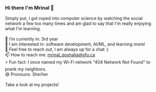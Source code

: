 ### Hi there I'm Mrinal 👋

Simply put, I got roped into computer science by watching the social network a few too many times and am glad to say that I'm really enjoying what I'm learning. <br> <br>
🔭 I’m currently in: 3rd year <br>
🌱 I am interested in: software development, AI/ML, and learning more! <br>
💬 Feel free to reach out, I am always up for a chat :) <br>
📫 How to reach me: mrinal_goshalia@sfu.ca <br>
⚡ Fun fact: I once named my Wi-Fi network "404 Network Not Found" to prank my neighbors. <br>
😄 Pronouns: She/her <br>
<br>
Take a look at my projects!


<!--
**mga113/mga113** is a ✨ _special_ ✨ repository because its `README.md` (this file) appears on your GitHub profile.

Here are some ideas to get you started:

- 🔭 I’m currently working on ...
- 🌱 I’m currently learning ...
- 👯 I’m looking to collaborate on ...
- 🤔 I’m looking for help with ...
- 💬 Ask me about ...
- 📫 How to reach me: ...
- 😄 Pronouns: ...
- ⚡ Fun fact: ...
-->
